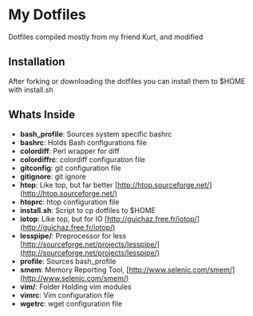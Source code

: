 # My Dotfiles

Dotfiles compiled mostly from my friend Kurt, and modified

## Installation

After forking or downloading the dotfiles you can install them to $HOME with install.sh 

## Whats Inside

- **bash_profile**: Sources system specific bashrc
- **bashrc**:  Holds Bash configurations file
- **colordiff**: Perl wrapper for diff 
- **colordiffrc**: colordiff configuration file
- **gitconfig**: git configuration file
- **gitignore**: git ignore
- **htop**: Like top, but far better [http://htop.sourceforge.net/](http://htop.sourceforge.net/)
- **htoprc**: htop configuration file
- **install.sh**: Script to cp dotfiles to $HOME
- **iotop**: Like top, but for IO [http://guichaz.free.fr/iotop/](http://guichaz.free.fr/iotop/)
- **lesspipe/**: Preprocessor for less [http://sourceforge.net/projects/lesspipe/](http://sourceforge.net/projects/lesspipe/)
- **profile**: Sources bash_profile
- **smem**:  Memory Reporting Tool, [http://www.selenic.com/smem/](http://www.selenic.com/smem/)
- **vim/**: Folder Holding vim modules
- **vimrc**: Vim configuration file
- **wgetrc**: wget configuration file
